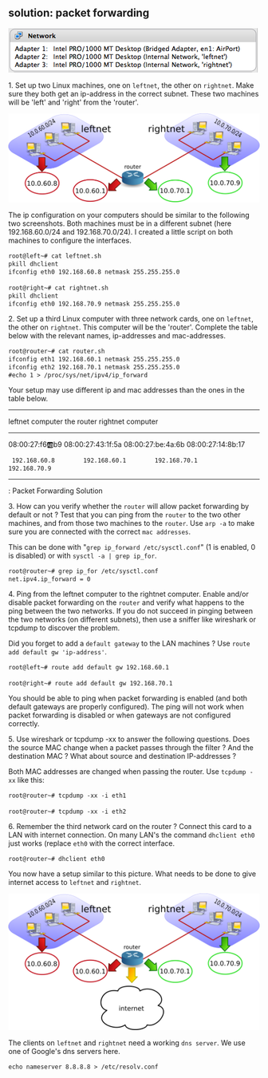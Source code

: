 ## solution: packet forwarding

![](images/LAN_networks.png)

1\. Set up two Linux machines, one on `leftnet`, the other on
`rightnet`. Make sure they both get an ip-address in the correct subnet.
These two machines will be \'left\' and \'right\' from the \'router\'.

![](images/leftnet_rightnet_router2.png)

The ip configuration on your computers should be similar to the
following two screenshots. Both machines must be in a different subnet
(here 192.168.60.0/24 and 192.168.70.0/24). I created a little script on
both machines to configure the interfaces.

    root@left~# cat leftnet.sh
    pkill dhclient
    ifconfig eth0 192.168.60.8 netmask 255.255.255.0

    root@right~# cat rightnet.sh
    pkill dhclient
    ifconfig eth0 192.168.70.9 netmask 255.255.255.0

2\. Set up a third Linux computer with three network cards, one on
`leftnet`, the other on `rightnet`. This computer will be the
\'router\'. Complete the table below with the relevant names,
ip-addresses and mac-addresses.

    root@router~# cat router.sh
    ifconfig eth1 192.168.60.1 netmask 255.255.255.0
    ifconfig eth2 192.168.70.1 netmask 255.255.255.0
    #echo 1 > /proc/sys/net/ipv4/ip_forward

Your setup may use different ip and mac addresses than the ones in the
table below.

  -------------------------------------------------------------------------------
   leftnet computer       the router                           rightnet computer
  ------------------- ------------------- ------------------- -------------------
   08:00:27:f6:ab:b9   08:00:27:43:1f:5a   08:00:27:be:4a:6b   08:00:27:14:8b:17

     192.168.60.8        192.168.60.1        192.168.70.1        192.168.70.9
  -------------------------------------------------------------------------------

  : Packet Forwarding Solution

3\. How can you verify whether the `router` will allow packet forwarding
by default or not ? Test that you can ping from the `router` to the two
other machines, and from those two machines to the `router`. Use
`arp -a` to make sure you are connected with the correct
`mac addresses`.

This can be done with \"`grep ip_forward /etc/sysctl.conf`\" (1 is
enabled, 0 is disabled) or with `sysctl -a | grep ip_for`.

    root@router~# grep ip_for /etc/sysctl.conf 
    net.ipv4.ip_forward = 0

4\. Ping from the leftnet computer to the rightnet computer. Enable
and/or disable packet forwarding on the `router` and verify what happens
to the ping between the two networks. If you do not succeed in pinging
between the two networks (on different subnets), then use a sniffer like
wireshark or tcpdump to discover the problem.

Did you forget to add a `default gateway` to the LAN machines ? Use
`route add default gw 'ip-address'`.

    root@left~# route add default gw 192.168.60.1

    root@right~# route add default gw 192.168.70.1

You should be able to ping when packet forwarding is enabled (and both
default gateways are properly configured). The ping will not work when
packet forwarding is disabled or when gateways are not configured
correctly.

5\. Use wireshark or tcpdump -xx to answer the following questions. Does
the source MAC change when a packet passes through the filter ? And the
destination MAC ? What about source and destination IP-addresses ?

Both MAC addresses are changed when passing the router. Use
`tcpdump -xx` like this:

    root@router~# tcpdump -xx -i eth1

    root@router~# tcpdump -xx -i eth2

6\. Remember the third network card on the router ? Connect this card to
a LAN with internet connection. On many LAN\'s the command
`dhclient eth0` just works (replace `eth0` with the correct interface.

    root@router~# dhclient eth0

You now have a setup similar to this picture. What needs to be done to
give internet access to `leftnet` and `rightnet`.

![](images/leftnet_rightnet_router3.png)

The clients on `leftnet` and `rightnet` need a working `dns server`. We
use one of Google\'s dns servers here.

    echo nameserver 8.8.8.8 > /etc/resolv.conf
